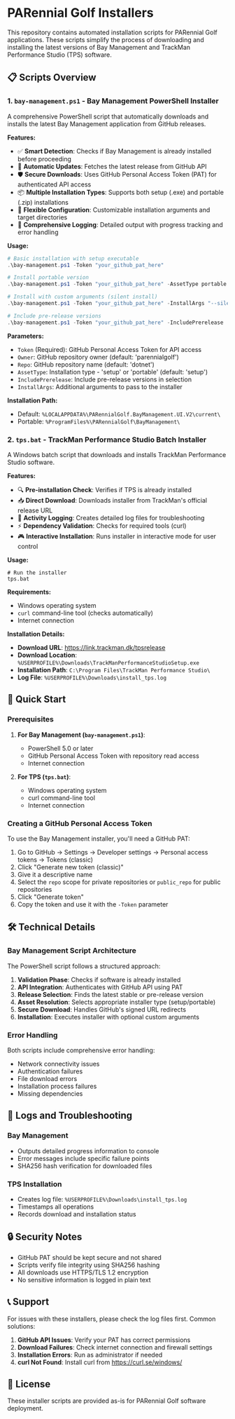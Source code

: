 # PARennial Golf Installers

This repository contains automated installation scripts for PARennial Golf applications. These scripts simplify the process of downloading and installing the latest versions of Bay Management and TrackMan Performance Studio (TPS) software.

## 📋 Scripts Overview

### 1. `bay-management.ps1` - Bay Management PowerShell Installer

A comprehensive PowerShell script that automatically downloads and installs the latest Bay Management application from GitHub releases.

**Features:**
- ✅ **Smart Detection**: Checks if Bay Management is already installed before proceeding
- 🔄 **Automatic Updates**: Fetches the latest release from GitHub API
- 🛡️ **Secure Downloads**: Uses GitHub Personal Access Token (PAT) for authenticated API access
- 📦 **Multiple Installation Types**: Supports both setup (.exe) and portable (.zip) installations
- 🎯 **Flexible Configuration**: Customizable installation arguments and target directories
- 📝 **Comprehensive Logging**: Detailed output with progress tracking and error handling

**Usage:**
```powershell
# Basic installation with setup executable
.\bay-management.ps1 -Token "your_github_pat_here"

# Install portable version
.\bay-management.ps1 -Token "your_github_pat_here" -AssetType portable

# Install with custom arguments (silent install)
.\bay-management.ps1 -Token "your_github_pat_here" -InstallArgs "--silent"

# Include pre-release versions
.\bay-management.ps1 -Token "your_github_pat_here" -IncludePrerelease
```

**Parameters:**
- `Token` (Required): GitHub Personal Access Token for API access
- `Owner`: GitHub repository owner (default: 'parennialgolf')
- `Repo`: GitHub repository name (default: 'dotnet')
- `AssetType`: Installation type - 'setup' or 'portable' (default: 'setup')
- `IncludePrerelease`: Include pre-release versions in selection
- `InstallArgs`: Additional arguments to pass to the installer

**Installation Path:**
- Default: `%LOCALAPPDATA%\PARennialGolf.BayManagement.UI.V2\current\`
- Portable: `%ProgramFiles%\PARennialGolf\BayManagement\`

### 2. `tps.bat` - TrackMan Performance Studio Batch Installer

A Windows batch script that downloads and installs TrackMan Performance Studio software.

**Features:**
- 🔍 **Pre-installation Check**: Verifies if TPS is already installed
- 📥 **Direct Download**: Downloads installer from TrackMan's official release URL
- 📝 **Activity Logging**: Creates detailed log files for troubleshooting
- ⚡ **Dependency Validation**: Checks for required tools (curl)
- 🎮 **Interactive Installation**: Runs installer in interactive mode for user control

**Usage:**
```batch
# Run the installer
tps.bat
```

**Requirements:**
- Windows operating system
- `curl` command-line tool (checks automatically)
- Internet connection

**Installation Details:**
- **Download URL**: https://link.trackman.dk/tpsrelease
- **Download Location**: `%USERPROFILE%\Downloads\TrackManPerformanceStudioSetup.exe`
- **Installation Path**: `C:\Program Files\TrackMan Performance Studio\`
- **Log File**: `%USERPROFILE%\Downloads\install_tps.log`

## 🚀 Quick Start

### Prerequisites

1. **For Bay Management (`bay-management.ps1`)**:
   - PowerShell 5.0 or later
   - GitHub Personal Access Token with repository read access
   - Internet connection

2. **For TPS (`tps.bat`)**:
   - Windows operating system
   - curl command-line tool
   - Internet connection

### Creating a GitHub Personal Access Token

To use the Bay Management installer, you'll need a GitHub PAT:

1. Go to GitHub → Settings → Developer settings → Personal access tokens → Tokens (classic)
2. Click "Generate new token (classic)"
3. Give it a descriptive name
4. Select the `repo` scope for private repositories or `public_repo` for public repositories
5. Click "Generate token"
6. Copy the token and use it with the `-Token` parameter

## 🛠️ Technical Details

### Bay Management Script Architecture

The PowerShell script follows a structured approach:

1. **Validation Phase**: Checks if software is already installed
2. **API Integration**: Authenticates with GitHub API using PAT
3. **Release Selection**: Finds the latest stable or pre-release version
4. **Asset Resolution**: Selects appropriate installer type (setup/portable)
5. **Secure Download**: Handles GitHub's signed URL redirects
6. **Installation**: Executes installer with optional custom arguments

### Error Handling

Both scripts include comprehensive error handling:
- Network connectivity issues
- Authentication failures
- File download errors
- Installation process failures
- Missing dependencies

## 📄 Logs and Troubleshooting

### Bay Management
- Outputs detailed progress information to console
- Error messages include specific failure points
- SHA256 hash verification for downloaded files

### TPS Installation
- Creates log file: `%USERPROFILE%\Downloads\install_tps.log`
- Timestamps all operations
- Records download and installation status

## 🔒 Security Notes

- GitHub PAT should be kept secure and not shared
- Scripts verify file integrity using SHA256 hashing
- All downloads use HTTPS/TLS 1.2 encryption
- No sensitive information is logged in plain text

## 📞 Support

For issues with these installers, please check the log files first. Common solutions:

1. **GitHub API Issues**: Verify your PAT has correct permissions
2. **Download Failures**: Check internet connection and firewall settings
3. **Installation Errors**: Run as administrator if needed
4. **curl Not Found**: Install curl from https://curl.se/windows/

## 📝 License

These installer scripts are provided as-is for PARennial Golf software deployment.
